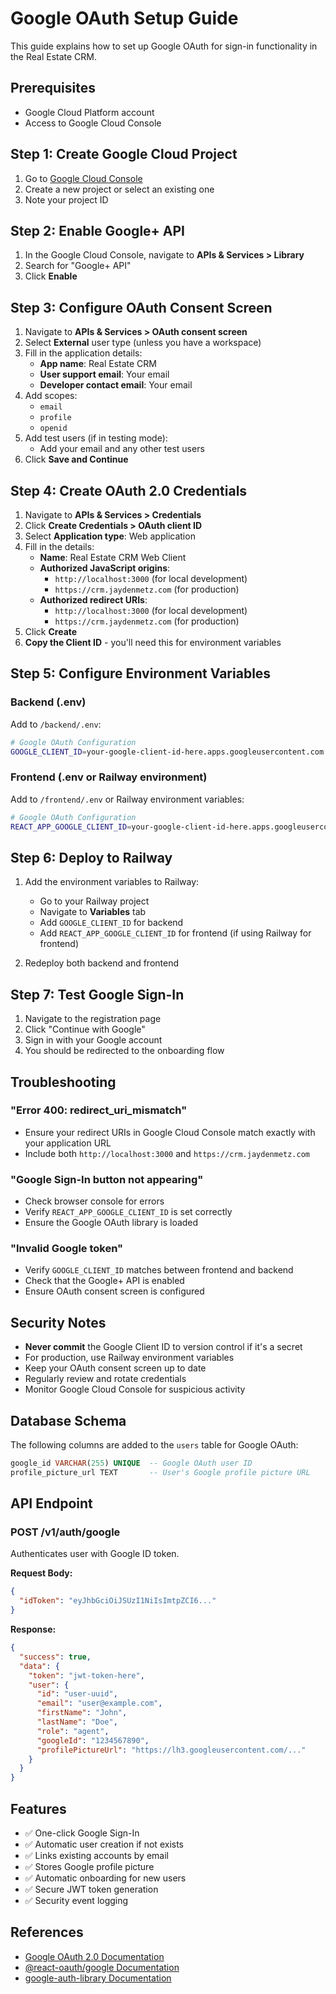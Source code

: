 # Google OAuth Setup Guide

This guide explains how to set up Google OAuth for sign-in functionality in the Real Estate CRM.

## Prerequisites

- Google Cloud Platform account
- Access to Google Cloud Console

## Step 1: Create Google Cloud Project

1. Go to [Google Cloud Console](https://console.cloud.google.com/)
2. Create a new project or select an existing one
3. Note your project ID

## Step 2: Enable Google+ API

1. In the Google Cloud Console, navigate to **APIs & Services > Library**
2. Search for "Google+ API"
3. Click **Enable**

## Step 3: Configure OAuth Consent Screen

1. Navigate to **APIs & Services > OAuth consent screen**
2. Select **External** user type (unless you have a workspace)
3. Fill in the application details:
   - **App name**: Real Estate CRM
   - **User support email**: Your email
   - **Developer contact email**: Your email
4. Add scopes:
   - `email`
   - `profile`
   - `openid`
5. Add test users (if in testing mode):
   - Add your email and any other test users
6. Click **Save and Continue**

## Step 4: Create OAuth 2.0 Credentials

1. Navigate to **APIs & Services > Credentials**
2. Click **Create Credentials > OAuth client ID**
3. Select **Application type**: Web application
4. Fill in the details:
   - **Name**: Real Estate CRM Web Client
   - **Authorized JavaScript origins**:
     - `http://localhost:3000` (for local development)
     - `https://crm.jaydenmetz.com` (for production)
   - **Authorized redirect URIs**:
     - `http://localhost:3000` (for local development)
     - `https://crm.jaydenmetz.com` (for production)
5. Click **Create**
6. **Copy the Client ID** - you'll need this for environment variables

## Step 5: Configure Environment Variables

### Backend (.env)

Add to `/backend/.env`:

```bash
# Google OAuth Configuration
GOOGLE_CLIENT_ID=your-google-client-id-here.apps.googleusercontent.com
```

### Frontend (.env or Railway environment)

Add to `/frontend/.env` or Railway environment variables:

```bash
# Google OAuth Configuration
REACT_APP_GOOGLE_CLIENT_ID=your-google-client-id-here.apps.googleusercontent.com
```

## Step 6: Deploy to Railway

1. Add the environment variables to Railway:
   - Go to your Railway project
   - Navigate to **Variables** tab
   - Add `GOOGLE_CLIENT_ID` for backend
   - Add `REACT_APP_GOOGLE_CLIENT_ID` for frontend (if using Railway for frontend)

2. Redeploy both backend and frontend

## Step 7: Test Google Sign-In

1. Navigate to the registration page
2. Click "Continue with Google"
3. Sign in with your Google account
4. You should be redirected to the onboarding flow

## Troubleshooting

### "Error 400: redirect_uri_mismatch"
- Ensure your redirect URIs in Google Cloud Console match exactly with your application URL
- Include both `http://localhost:3000` and `https://crm.jaydenmetz.com`

### "Google Sign-In button not appearing"
- Check browser console for errors
- Verify `REACT_APP_GOOGLE_CLIENT_ID` is set correctly
- Ensure the Google OAuth library is loaded

### "Invalid Google token"
- Verify `GOOGLE_CLIENT_ID` matches between frontend and backend
- Check that the Google+ API is enabled
- Ensure OAuth consent screen is configured

## Security Notes

- **Never commit** the Google Client ID to version control if it's a secret
- For production, use Railway environment variables
- Keep your OAuth consent screen up to date
- Regularly review and rotate credentials
- Monitor Google Cloud Console for suspicious activity

## Database Schema

The following columns are added to the `users` table for Google OAuth:

```sql
google_id VARCHAR(255) UNIQUE  -- Google OAuth user ID
profile_picture_url TEXT       -- User's Google profile picture URL
```

## API Endpoint

### POST /v1/auth/google

Authenticates user with Google ID token.

**Request Body:**
```json
{
  "idToken": "eyJhbGciOiJSUzI1NiIsImtpZCI6..."
}
```

**Response:**
```json
{
  "success": true,
  "data": {
    "token": "jwt-token-here",
    "user": {
      "id": "user-uuid",
      "email": "user@example.com",
      "firstName": "John",
      "lastName": "Doe",
      "role": "agent",
      "googleId": "1234567890",
      "profilePictureUrl": "https://lh3.googleusercontent.com/..."
    }
  }
}
```

## Features

- ✅ One-click Google Sign-In
- ✅ Automatic user creation if not exists
- ✅ Links existing accounts by email
- ✅ Stores Google profile picture
- ✅ Automatic onboarding for new users
- ✅ Secure JWT token generation
- ✅ Security event logging

## References

- [Google OAuth 2.0 Documentation](https://developers.google.com/identity/protocols/oauth2)
- [@react-oauth/google Documentation](https://www.npmjs.com/package/@react-oauth/google)
- [google-auth-library Documentation](https://www.npmjs.com/package/google-auth-library)
